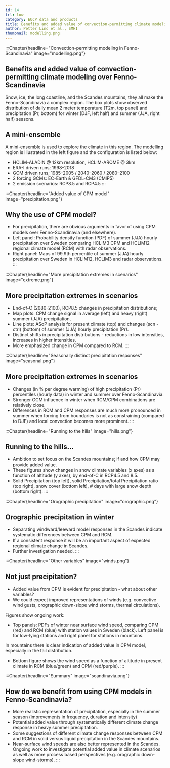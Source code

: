 ```yaml
---
id: 14
trl: low
category: EUCP data and products
title: Benefits and added value of convection-permitting climate modeling over Fenno-Scandinavia
author: Petter Lind et al., SMHI
thumbnail: modelling.png
---
```


:::Chapter{headline="Convection-permitting modeling in Fenno-Scandinavia" image="modelling.png"}
## Benefits and added value of convection-permitting climate modeling over Fenno-Scandinavia
Snow, ice, the long coastline, and the Scandes mountains, they all make the
Fenno-Scandinavia a complex region. The box plots show observed distribution of
daily mean 2 meter temperature (T2m, top panel) and precipitation (Pr, bottom)
for winter (DJF, left half) and summer (JJA, right half) seasons.

## A mini-ensemble
A mini-ensemble is used to explore the climate in this region. The modelling
region is illustrated in the left figure and the configuration is listed below:
- HCLIM-ALADIN @ 12km resolution, HCLIM-AROME @ 3km
- ERA-I driven runs; 1998–2018
- GCM driven runs; 1985–2005 / 2040–2060 / 2080–2100
- 2 forcing GCMs: EC-Earth & GFDL-CM3 (CMIP5)
- 2 emission scenarios: RCP8.5 and RCP4.5
:::

:::Chapter{headline="Added value of CPM model" image="precipitation.png"}
## Why the use of CPM model?
- For precipitation, there are obvious arguments in favor of using CPM models
  over Fenno-Scandinavia (and elsewhere).
- Left panel: Probability density function (PDF) of summer (JJA) hourly
  precipitation over Sweden comparing HCLIM3 CPM and HCLIM12 regional climate
  model (RCM) with radar observations.
- Right panel: Maps of 99.9th percentile of summer (JJA) hourly precipitation
  over Sweden in HCLIM12, HCLIM3 and radar observations.
:::

:::Chapter{headline="More precipitation extremes in scenarios" image="extreme.png"}
## More precipitation extremes in scenarios
- End-of-C (2080-2100), RCP8.5 changes in precipitation distributions;
- Map plots: CPM change signal in average (left) and heavy (right) summer (JJA)
  precipitation,
- Line plots: ASoP analysis for present climate (top) and changes (scn - ctrl)
  (bottom) of summer (JJA) hourly precipitation (Pr).
- Distinct shifts in precipitation distributions - reductions in low
  intensities, increases in higher intensities.
- More emphasized change in CPM compared to RCM.
:::

:::Chapter{headline="Seasonally distinct precipitation responses" image="seasonal.png"}
## More precipitation extremes in scenarios
- Changes (in % per degree warming) of high precipitation (Pr) percentiles
  (hourly data) in winter and summer over Fenno-Scandinavia.
- Stronger GCM influence in winter when RCM/CPM combinations are relatively
  close.
- Differences in RCM and CPM responses are much more pronounced in summer when
  forcing from boundaries is not as constraining (compared to DJF) and local
  convection becomes more prominent.
:::

:::Chapter{headline="Running to the hills" image="hills.png"}
## Running to the hills...
- Ambition to set focus on the Scandes mountains; if and how CPM may provide
  added value.
- These figures show changes in snow climate variables (x axes) as a function of
  altitude (y axes), by end-of-C in RCP4.5 and 8.5.
- Solid Precipitation (top left), solid Precipitation/total Precipitation ratio
  (top right), snow cover (bottom left), # days with large snow depth (bottom
  right).
:::

:::Chapter{headline="Orographic precipitation" image="orographic.png"}
## Orographic precipitation in winter
- Separating windward/leeward model responses in the Scandes indicate systematic
  differences between CPM and RCM.
- If a consistent response it will be an important aspect of expected regional
  climate change in Scandes.
- Further investigation needed.
:::

:::Chapter{headline="Other variables" image="winds.png"}
## Not just precipitation?
- Added value from CPM is evident for precipitation - what about other
  variables?
- We could expect improved representations of winds (e.g. convective wind gusts,
  orographic down-slope wind storms, thermal circulations).

Figures show ongoing work:
- Top panels: PDFs of winter near surface wind speed, comparing CPM (red) and
  RCM (blue) with station values in Sweden (black). Left panel is for low-lying
  stations and right panel for stations in mountains.

In mountains there is clear indication of added value in CPM model, especially
in the tail distribution.

- Bottom figure shows the wind speed as a function of altitude in present
  climate in RCM (blue/green) and CPM (red/purple).
:::

:::Chapter{headline="Summary" image="scandinavia.png"}
## How do we benefit from using CPM models in Fenno-Scandinavia?
- More realistic representation of precipitation, especially in the summer
  season (improvements in frequency, duration and intensity)
- Potential added value through systematically different climate change response
  in heavy summer precipitation.
- Some suggestions of different climate change responses between CPM and RCM in
  solid versus liquid precipitation in the Scandes mountains.
- Near-surface wind speeds are also better represented in the Scandes. Ongoing
  work to investigate potential added value in climate scenarios as well as more
  process based perspectives (e.g. orographic down-slope wind-storms).
:::
